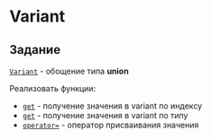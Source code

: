 # Variant

## Задание

[`Variant`](https://en.cppreference.com/w/cpp/utility/variant) - обощение типа **union**

Реализовать функции:
* [`get`](https://en.cppreference.com/w/cpp/utility/variant/get) - получение значения в variant по индексу
* [`get`](https://en.cppreference.com/w/cpp/utility/variant/get) - получение значения в variant по типу
* [`operator=`](https://en.cppreference.com/w/cpp/utility/variant/operator%3D) - оператор присваивания значения